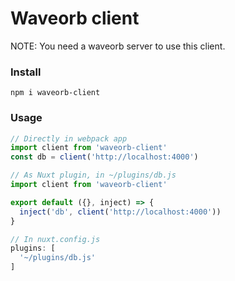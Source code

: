 # Waveorb client
NOTE: You need a waveorb server to use this client.

### Install
```
npm i waveorb-client
```

### Usage
```javascript
// Directly in webpack app
import client from 'waveorb-client'
const db = client('http://localhost:4000')

// As Nuxt plugin, in ~/plugins/db.js
import client from 'waveorb-client'

export default ({}, inject) => {
  inject('db', client('http://localhost:4000'))
}

// In nuxt.config.js
plugins: [
  '~/plugins/db.js'
]
```
